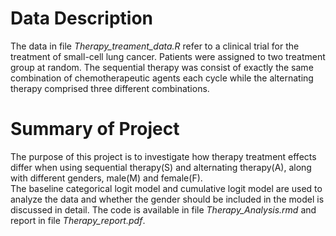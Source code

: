 # Data Description
The data in file *Therapy_treament_data.R* refer to a clinical trial for the treatment of small-cell lung cancer. Patients were assigned to two treatment group at random. The sequential therapy was consist of exactly the same combination of chemotherapeutic agents each cycle while the alternating therapy comprised three different combinations. 
<br />

# Summary of Project 
The purpose of this project is to investigate how therapy treatment effects differ when using sequential therapy(S) and alternating therapy(A), along with different genders, male(M) and female(F).
<br />
The baseline categorical logit model and cumulative logit model are used to analyze the data and whether the gender should be included in the model is discussed in detail. The code is available in file *Therapy_Analysis.rmd* and report in file *Therapy_report.pdf*. 


